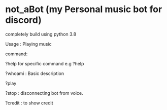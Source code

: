 # not_aBot (my Personal music bot for discord)

completely build using python 3.8

Usage : Playing music

command:

?help for specific command e.g ?help <play> 
  
?whoami : Basic description

?play <what do you mant to play>
  
?stop : disconnecting bot from voice.

?credit : to show credit
